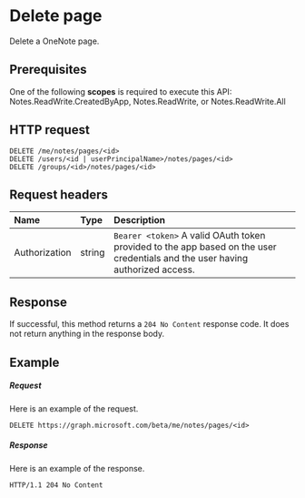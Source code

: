 # Delete page

Delete a OneNote page.
## Prerequisites
One of the following **scopes** is required to execute this API:   
Notes.ReadWrite.CreatedByApp, Notes.ReadWrite, or Notes.ReadWrite.All 
## HTTP request
<!-- { "blockType": "ignored" } -->
```http
DELETE /me/notes/pages/<id>
DELETE /users/<id | userPrincipalName>/notes/pages/<id>
DELETE /groups/<id>/notes/pages/<id>
```
## Request headers
| Name       | Type | Description|
|:---------------|:--------|:----------|
| Authorization  | string  | `Bearer <token>` A valid OAuth token provided to the app based on the user credentials and the user having authorized access. |


## Response
If successful, this method returns a `204 No Content` response code. It does not return anything in the response body.

## Example
##### Request
Here is an example of the request.
<!-- {
  "blockType": "request",
  "name": "delete_page"
}-->
```http
DELETE https://graph.microsoft.com/beta/me/notes/pages/<id>
```
##### Response
Here is an example of the response.
<!-- {
  "blockType": "response",
  "truncated": true
} -->
```http
HTTP/1.1 204 No Content
```

<!-- uuid: 8fcb5dbc-d5aa-4681-8e31-b001d5168d79
2015-10-25 14:57:30 UTC -->
<!-- {
  "type": "#page.annotation",
  "description": "Delete page",
  "keywords": "",
  "section": "documentation",
  "tocPath": ""
}-->

<!-- {
  "type": "#page.annotation",
  "description": "Delete a OneNote page.",
  "tocPath": "/beta reference/OneNote/pages/Delete page",
  "apiVersion": "beta",
  "section": "documentation",
  "canonicalURL": ""
} -->

